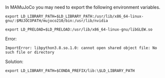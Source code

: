 In MAMuJoCo you may need to export the following environment variables.

`export LD_LIBRARY_PATH=$LD_LIBRARY_PATH:/usr/lib/x86_64-linux-gnu/:$MUJOCOPATH/mujoco210/bin:/usr/lib/nvidia`

`export LD_PRELOAD=$LD_PRELOAD:/usr/lib/x86_64-linux-gnu/libGLEW.so`

Error:

`ImportError: libpython3.8.so.1.0: cannot open shared object file: No such file or directory`

Solution:

`export LD_LIBRARY_PATH=$CONDA_PREFIX/lib:\$LD_LIBRARY_PATH`